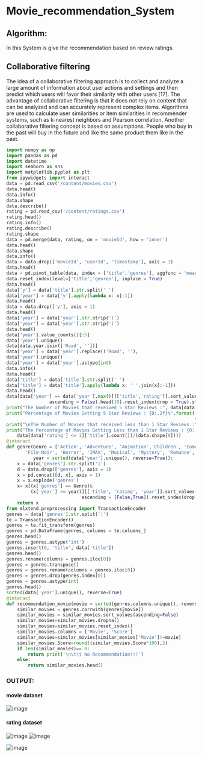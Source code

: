 # Movie_recommendation_System
## Algorithm:
In this System is give the recommendation based on review ratings.
## Collaborative filtering
The idea of a collaborative filtering approach is to collect and analyze a large amount of information about user actions and settings and then predict which users will favor their similarity with other users [17]. The advantage of collaborative filtering is that it does not rely on content that can be analyzed and can accurately represent complex items. Algorithms are used to calculate user similarities or item similarities in recommender systems, such as k-nearest neighbors and Pearson correlation. Another collaborative filtering concept is based on assumptions. People who buy in the past will buy in the future and like the same product them like in the past.
```python
import numpy as np
import pandas as pd
import datetime
import seaborn as sns
import matplotlib.pyplot as plt
from ipywidgets import interact
data = pd.read_csv('/content/movies.csv')
data.head()
data.info()
data.shape
data.describe()
rating = pd.read_csv('/content/ratings.csv')
rating.head()
rating.info()
rating.describe()
rating.shape
data = pd.merge(data, rating, on = 'movieId', how = 'inner')
data.head()
data.shape
data.info()
data = data.drop(['movieId', 'userId', 'timestamp'], axis = 1)
data.head()
data = pd.pivot_table(data, index = ['title','genres'], aggfunc = 'mean')
data.reset_index(level=['title','genres'], inplace = True)
data.head()
data['y'] = data['title'].str.split(' ')
data['year'] = data['y'].apply(lambda x: x[-1])
data.head()
data = data.drop(['y'], axis = 1)
data.head()
data['year'] = data['year'].str.strip(')')
data['year'] = data['year'].str.strip('(')
data.head()
data['year'].value_counts()[:5]
data['year'].unique()
data[data.year.isin(['Road', ''])]
data['year'] = data['year'].replace(('Road', ''),                                   ('2015','2011'))
data['year'].unique()
data['year'] = data['year'].astype(int)
data.info()
data.head()
data['title'] = data['title'].str.split(' ')
data['title'] = data['title'].apply(lambda x: ' '.join(x[:-1]))
data.head()
data[data['year'] == data['year'].max()][['title','rating']].sort_values(by = 'rating',
                ascending = False).head(10).reset_index(drop = True).style.background_gradient(cmap = 'Wistia')
print("The Number of Movies that received 5 Star Reviews :", data[data['rating'] == 5]['title'].count())
print("Percentage of Movies Getting 5 Star Reviews : {0:.2f}%".format((data[data['rating'] == 5]['title'].count())/
                                                                      (data.shape[0])))
print("\nThe Number of Movies that received less than 1 Star Reviews :", data[data['rating'] <= 1]['title'].count())
print("The Percentage of Movies Getting Less than 1 Star Reviews : {0:.2f}%".format((
    data[data['rating'] <= 1]['title'].count())/(data.shape[0])))
@interact
def genre(Genre = ['Action', 'Adventure', 'Animation','Children', 'Comedy', 'Crime', 'Documentary', 'Drama', 'Fantasy',
       'Film-Noir', 'Horror', 'IMAX', 'Musical', 'Mystery', 'Romance','Sci-Fi', 'Thriller', 'War', 'Western'],
          year = sorted(data['year'].unique(), reverse=True)):
    x = data['genres'].str.split('|')
    d = data.drop(['genres'], axis = 1)
    x = pd.concat([d, x], axis = 1)
    x = x.explode('genres')
    x= x[(x['genres'] == Genre)& 
         (x['year'] >= year)][['title', 'rating', 'year']].sort_values(by = ['rating','year'],
                            ascending = [False,True]).reset_index(drop = True).head(10)
    return x
from mlxtend.preprocessing import TransactionEncoder
genres = data['genres'].str.split('|')
te = TransactionEncoder()
genres = te.fit_transform(genres)
genres = pd.DataFrame(genres, columns = te.columns_)
genres.head()
genres = genres.astype('int')
genres.insert(0, 'title', data['title'])
genres.head()
genres.rename(columns = genres.iloc[0])
genres = genres.transpose()
genres = genres.rename(columns = genres.iloc[0])
genres = genres.drop(genres.index[0])
genres = genres.astype(int)
genres.head()
sorted(data['year'].unique(), reverse=True)
@interact
def recommendation_movie(movie = sorted(genres.columns.unique(), reverse=False)):    
    similar_movies = genres.corrwith(genres[movie])
    similar_movies = similar_movies.sort_values(ascending=False)
    similar_movies=similar_movies.dropna()
    similar_movies=similar_movies.reset_index()
    similar_movies.columns = ['Movie', 'Score']
    similar_movies=similar_movies[similar_movies['Movie']!=movie]
    similar_movies.Score=round((similar_movies.Score*100),2)
    if len(similar_movies)== 0:
        return print('\n\t\t No Recommendation!!!')
    else:
        return similar_movies.head()
```
### OUTPUT:
#### movie dataset
![image](https://user-images.githubusercontent.com/75236145/232328241-76755258-f5d6-4e0d-8f85-bc882180e9aa.png)
#### rating dataset
![image](https://user-images.githubusercontent.com/75236145/232328572-f32dd266-bd51-4161-8eb4-d9e54a30f018.png)
![image](https://user-images.githubusercontent.com/75236145/232328623-33bbb628-38fd-4cf0-bbe3-126bca73bc83.png)

![image](https://user-images.githubusercontent.com/75236145/232328646-7ceb774f-8b5e-403c-a8d9-c176dc4d0a26.png)


